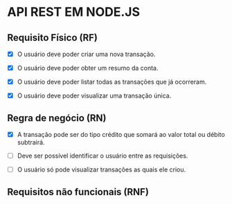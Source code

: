 # API REST EM NODE.JS

## Requisito Físico (RF)

* [x] O usuário deve poder criar uma nova transação.

* [x] O usuário deve poder obter um resumo da conta.

* [x] O usuário deve poder listar todas as transações que já ocorreram.

* [x] O usuário deve poder visualizar uma transação única.

## Regra de negócio (RN)

* [x] A transação pode ser do tipo crédito que somará ao valor total ou débito subtrairá.

* [ ] Deve ser possível identificar o usuário entre as requisições.

* [ ] O usuário só pode visualizar transações as quais ele criou.

## Requisitos não funcionais (RNF)
